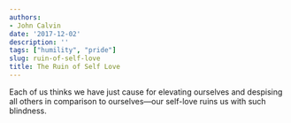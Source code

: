 ```yaml
---
authors:
- John Calvin
date: '2017-12-02'
description: ''
tags: ["humility", "pride"]
slug: ruin-of-self-love
title: The Ruin of Self Love
---
```


Each of us thinks we have just cause for elevating ourselves and despising all others in comparison to ourselves—our self-love ruins us with such blindness.